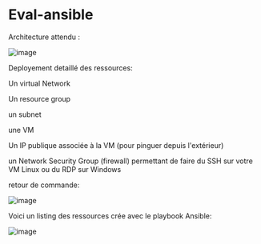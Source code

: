 # Eval-ansible

Architecture attendu :


![image](https://github.com/user-attachments/assets/ee312de4-afb0-4933-9d29-0c15f9cbe17b)

Deployement detaillé des ressources:

Un virtual Network 

Un resource group 

un subnet 

une VM 

Un IP publique associée à la VM (pour pinguer depuis l'extérieur) 

un Network Security Group (firewall) permettant de faire du SSH sur votre VM Linux ou du RDP sur Windows  



retour de commande:

![image](https://github.com/user-attachments/assets/7297da4a-1bd9-4ae6-a6d1-c03171d2e7ad)

Voici un listing des ressources crée avec le playbook Ansible:


![image](https://github.com/user-attachments/assets/4cfe2bda-4cc6-47ed-ae9c-d090620d0ac0)
